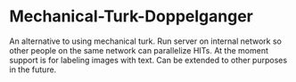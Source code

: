 # Mechanical-Turk-Doppelganger

An alternative to using mechanical turk. Run server on internal network
so other people on the same network can parallelize HITs. At the moment support is
for labeling images with text. Can be extended to other purposes in the future.
